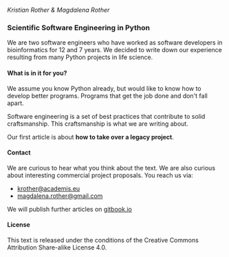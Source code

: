 *Kristian Rother & Magdalena Rother*

### Scientific Software Engineering in Python

We are two software engineers who have worked as software developers in bioinformatics for 12 and 7 years. We decided to write down our experience resulting from many Python projects in life science.

#### What is in it for you?
We assume you know Python already, but would like to know how to develop better programs. Programs that get the job done and don't fall apart.

Software engineering is a set of best practices that contribute to solid craftsmanship. This craftsmanship is what we are writing about.

Our first article is about **how to take over a legacy project**.

#### Contact
We are curious to hear what you think about the text. We are also curious about interesting commercial project proposals. You reach us via:
* [krother@academis.eu](krother@academis.eu)
* [magdalena.rother@gmail.com](magdalena.rother@gmail.com)

We will publish further articles on [gitbook.io](https://www.gitbook.io/book/krother/scientific-software-engineering-in-python)

#### License
This text is released under the conditions of the Creative Commons Attribution Share-alike License 4.0.
